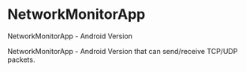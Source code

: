 # NetworkMonitorApp
NetworkMonitorApp - Android Version

NetworkMonitorApp - Android Version that can send/receive TCP/UDP packets.
